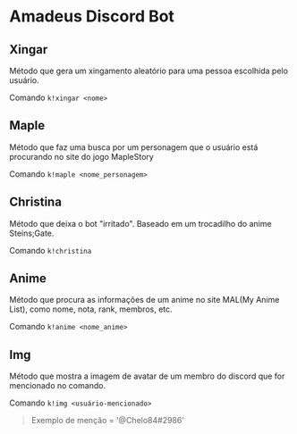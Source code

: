 # Amadeus Discord Bot

## Xingar
Método que gera um xingamento aleatório para uma pessoa escolhida pelo usuário.

Comando ```k!xingar <nome>```

## Maple
Método que faz uma busca por um personagem que o usuário está procurando no site do jogo MapleStory 

Comando ```k!maple <nome_personagem>```

## Christina
Método que deixa o bot "irritado". Baseado em um trocadilho do anime Steins;Gate.

Comando ```k!christina```

## Anime
Método que procura as informações de um anime no site MAL(My Anime List), como nome, nota, rank, membros, etc.

Comando ```k!anime <nome_anime>```

## Img
Método que mostra a imagem de avatar de um membro do discord que for mencionado no comando.

Comando ```k!img <usuário-mencionado>```



> Exemplo de menção = '@Chelo84#2986'
